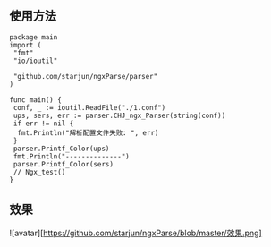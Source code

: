 
## 使用方法
```
package main
import (
 "fmt"
 "io/ioutil"

 "github.com/starjun/ngxParse/parser"
)

func main() {
 conf, _ := ioutil.ReadFile("./1.conf")
 ups, sers, err := parser.CHJ_ngx_Parser(string(conf))
 if err != nil {
  fmt.Println("解析配置文件失败: ", err)
 }
 parser.Printf_Color(ups)
 fmt.Println("--------------")
 parser.Printf_Color(sers)
 // Ngx_test()
}
```

## 效果

![avatar][https://github.com/starjun/ngxParse/blob/master/效果.png]

